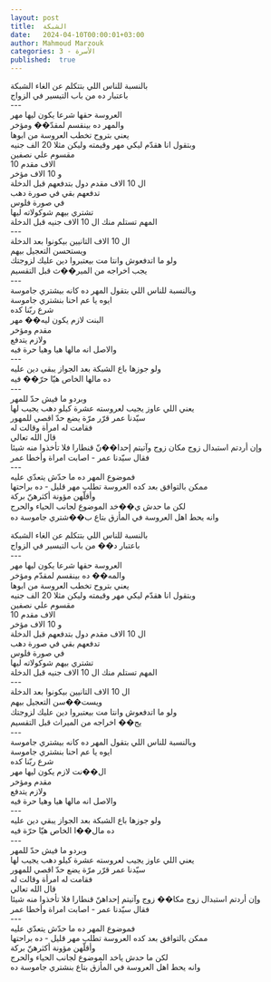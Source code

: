 ```yaml
---
layout: post
title:  الشبكة
date:   2024-04-10T00:00:01+03:00
author: Mahmoud Marzouk
categories: 3 - الأسرة
published:  true
---
```

بالنسبة للناس اللي بتتكلم عن الغاء الشبكة\
باعتبار ده من باب التيسير في الزواج\
\-\--\
العروسة حقها شرعا يكون ليها مهر\
والمهر ده بينقسم لمقدّ�� ومؤخر\
يعني بتروح تخطب العروسة من ابوها\
وبتقول انا هقدّم ليكي مهر وقيمته وليكن مثلا 20 الف جنيه\
مقسوم علي نصفين\
10 الاف مقدم\
و 10 الاف مؤخر\
ال 10 الاف مقدم دول بتدفعهم قبل الدخلة\
تدفعهم بقي في صورة دهب\
في صورة فلوس\
تشتري بيهم شوكولاته ليها\
المهم تستلم منك ال 10 الاف جنيه قبل الدخلة\
\-\--\
ال 10 الاف التانيين بيكونوا بعد الدخلة\
ويستحسن التعجيل بيهم\
ولو ما اتدفعوش وانتا مت بيعتبروا دين عليك لزوجتك\
يجب اخراجه من المير��ث قبل التقسيم\
\-\--\
وبالنسبة للناس اللي بتقول المهر ده كانه بيشتري جاموسة\
ايوه يا عم احنا بنشتري جاموسة\
شرع ربّنا كده\
البنت لازم يكون ليه�� مهر\
مقدم ومؤخر\
ولازم يتدفع\
والاصل انه مالها هيا وهيا حرة فيه\
\-\--\
ولو جوزها باع الشبكة بعد الجواز يبقي دين عليه\
ده مالها الخاص هيّا حرّ�� فيه\
\-\--\
وبردو ما فيش حدّ للمهر\
يعني اللي عاوز يجيب لعروسته عشرة كيلو دهب يجيب لها\
سيّدنا عمر قرّر مرّة يضع حدّ اقصي للمهور\
فقامت له امرأة وقالت له\
قال الله تعالي\
وإن أردتم استبدال زوج مكان زوج وآتيتم إحدا��نّ قنطارا فلا تأخذوا منه
شيئا\
فقال سيّدنا عمر - اصابت امراة وأخطا عمر\
\-\--\
فموضوع المهر ده ما حدّش يتعدّي عليه\
ممكن بالتوافق بعد كده العروسة تطلب مهر قليل - ده براحتها\
وأقلّهن مؤونة أكثرهنّ بركة\
لكن ما حدش ي��خد الموضوع لجانب الحياء والحرج\
وانه يحط اهل العروسة في المأزق بتاع ب��شتري جاموسة ده

بالنسبة للناس اللي بتتكلم عن الغاء الشبكة\
باعتبار د�� من باب التيسير في الزواج\
\-\--\
العروسة حقها شرعا يكون ليها مهر\
والمه�� ده بينقسم لمقدّم ومؤخر\
يعني بتروح تخطب العروسة من ابوها\
وبتقول انا هقدّم ليكي مهر وقيمته وليكن مثلا 20 الف جنيه\
مقسوم علي نصفين\
10 الاف مقدم\
و 10 الاف مؤخر\
ال 10 الاف مقدم دول بتدفعهم قبل الدخلة\
تدفعهم بقي في صورة دهب\
في صورة فلوس\
تشتري بيهم شوكولاته ليها\
المهم تستلم منك ال 10 الاف جنيه قبل الدخلة\
\-\--\
ال 10 الاف التانيين بيكونوا بعد الدخلة\
ويست��سن التعجيل بيهم\
ولو ما اتدفعوش وانتا مت بيعتبروا دين عليك لزوجتك\
يج�� اخراجه من الميراث قبل التقسيم\
\-\--\
وبالنسبة للناس اللي بتقول المهر ده كانه بيشتري جاموسة\
ايوه يا عم احنا بنشتري جاموسة\
شرع ربّنا كده\
ال��نت لازم يكون ليها مهر\
مقدم ومؤخر\
ولازم يتدفع\
والاصل انه مالها هيا وهيا حرة فيه\
\-\--\
ولو جوزها باع الشبكة بعد الجواز يبقي دين عليه\
ده مال��ا الخاص هيّا حرّة فيه\
\-\--\
وبردو ما فيش حدّ للمهر\
يعني اللي عاوز يجيب لعروسته عشرة كيلو دهب يجيب لها\
سيّدنا عمر قرّر مرّة يضع حدّ اقصي للمهور\
فقامت له امرأة وقالت له\
قال الله تعالي\
وإن أردتم استبدال زوج مكا�� زوج وآتيتم إحداهنّ قنطارا فلا تأخذوا منه
شيئا\
فقال سيّدنا عمر - اصابت امراة وأخطا عمر\
\-\--\
فموضوع المهر ده ما حدّش يتعدّي عليه\
ممكن بالتوافق بعد كده العروسة تطلب مهر قليل - ده براحتها\
وأقلّهن مؤونة أكثرهنّ بركة\
لكن ما حدش ياخد الموضوع لجانب الحياء والحرج\
وانه يحط اهل العروسة في المأزق بتاع بنشتري جاموسة ده
